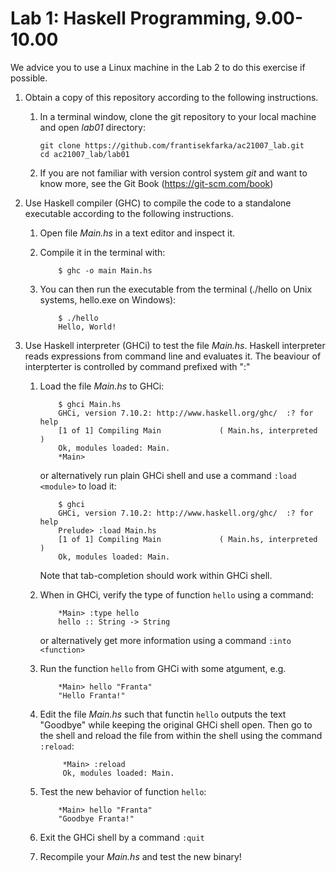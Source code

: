 Lab 1: Haskell Programming, 9.00-10.00
======================================

We advice you to use a Linux machine in the Lab 2 to do this exercise if possible.

1. Obtain a copy of this repository according to the following instructions.
    1. In a terminal window, clone the git repository to your local machine and
        open *lab01* directory:

        ```
        git clone https://github.com/frantisekfarka/ac21007_lab.git
        cd ac21007_lab/lab01
        ```

    2. If you are not familiar with version control system *git* and want to
        know more, see the Git Book (https://git-scm.com/book)


2. Use Haskell compiler (GHC) to compile the code to a standalone executable
   according to the following instructions.

   1. Open file *Main.hs* in a text editor and inspect it.
   2. Compile it in the terminal with:

        ```
            $ ghc -o main Main.hs
        ```
   3. You can then run the executable from the terminal (./hello on Unix
      systems, hello.exe on
      Windows):

        ```
            $ ./hello
            Hello, World!
        ```

3. Use Haskell interpreter (GHCi) to test the file *Main.hs*. Haskell
   interpreter reads expressions from command line and evaluates it. The
   beaviour of interpterter is controlled by command prefixed with ":"

   1. Load the file *Main.hs* to GHCi:

        ```
            $ ghci Main.hs
            GHCi, version 7.10.2: http://www.haskell.org/ghc/  :? for help
            [1 of 1] Compiling Main             ( Main.hs, interpreted )
            Ok, modules loaded: Main.
            *Main> 
        ```

        or alternatively run plain GHCi shell and use a command `:load <module>` to
        load it:

        ```
            $ ghci
            GHCi, version 7.10.2: http://www.haskell.org/ghc/  :? for help
            Prelude> :load Main.hs
            [1 of 1] Compiling Main             ( Main.hs, interpreted )
            Ok, modules loaded: Main.
        ```

        Note that tab-completion should work within GHCi shell.

    2. When in GHCi, verify the type of function `hello` using a command:

        ```
            *Main> :type hello
            hello :: String -> String
        ```

        or alternatively get more information using a command `:into <function>`

    3. Run the function `hello` from GHCi with some atgument, e.g.

        ```
            *Main> hello "Franta"
            "Hello Franta!"
        ```

    4. Edit the file *Main.hs* such that functin `hello` outputs the text
       "Goodbye" while keeping the original GHCi shell open. Then go to the
       shell and reload the file from within the shell using the command
       `:reload`:

       ```
            *Main> :reload 
            Ok, modules loaded: Main.
       ```

    5. Test the new behavior of function `hello`:

        ```
            *Main> hello "Franta"
            "Goodbye Franta!"
        ```

    6. Exit the GHCi shell by a command `:quit`

    7. Recompile your *Main.hs* and test the new binary!





